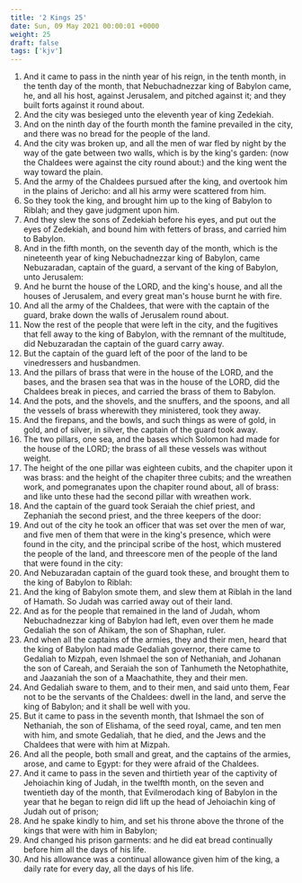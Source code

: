 ```yaml
---
title: '2 Kings 25'
date: Sun, 09 May 2021 00:00:01 +0000
weight: 25
draft: false
tags: ['kjv'] 
---
```


1. And it came to pass in the ninth year of his reign, in the tenth month, in the tenth day of the month, that Nebuchadnezzar king of Babylon came, he, and all his host, against Jerusalem, and pitched against it; and they built forts against it round about.
2. And the city was besieged unto the eleventh year of king Zedekiah.
3. And on the ninth day of the fourth month the famine prevailed in the city, and there was no bread for the people of the land.
4. And the city was broken up, and all the men of war fled by night by the way of the gate between two walls, which is by the king's garden: (now the Chaldees were against the city round about:) and the king went the way toward the plain.
5. And the army of the Chaldees pursued after the king, and overtook him in the plains of Jericho: and all his army were scattered from him.
6. So they took the king, and brought him up to the king of Babylon to Riblah; and they gave judgment upon him.
7. And they slew the sons of Zedekiah before his eyes, and put out the eyes of Zedekiah, and bound him with fetters of brass, and carried him to Babylon.
8. And in the fifth month, on the seventh day of the month, which is the nineteenth year of king Nebuchadnezzar king of Babylon, came Nebuzaradan, captain of the guard, a servant of the king of Babylon, unto Jerusalem:
9. And he burnt the house of the LORD, and the king's house, and all the houses of Jerusalem, and every great man's house burnt he with fire.
10. And all the army of the Chaldees, that were with the captain of the guard, brake down the walls of Jerusalem round about.
11. Now the rest of the people that were left in the city, and the fugitives that fell away to the king of Babylon, with the remnant of the multitude, did Nebuzaradan the captain of the guard carry away.
12. But the captain of the guard left of the poor of the land to be vinedressers and husbandmen.
13. And the pillars of brass that were in the house of the LORD, and the bases, and the brasen sea that was in the house of the LORD, did the Chaldees break in pieces, and carried the brass of them to Babylon.
14. And the pots, and the shovels, and the snuffers, and the spoons, and all the vessels of brass wherewith they ministered, took they away.
15. And the firepans, and the bowls, and such things as were of gold, in gold, and of silver, in silver, the captain of the guard took away.
16. The two pillars, one sea, and the bases which Solomon had made for the house of the LORD; the brass of all these vessels was without weight.
17. The height of the one pillar was eighteen cubits, and the chapiter upon it was brass: and the height of the chapiter three cubits; and the wreathen work, and pomegranates upon the chapiter round about, all of brass: and like unto these had the second pillar with wreathen work.
18. And the captain of the guard took Seraiah the chief priest, and Zephaniah the second priest, and the three keepers of the door:
19. And out of the city he took an officer that was set over the men of war, and five men of them that were in the king's presence, which were found in the city, and the principal scribe of the host, which mustered the people of the land, and threescore men of the people of the land that were found in the city:
20. And Nebuzaradan captain of the guard took these, and brought them to the king of Babylon to Riblah:
21. And the king of Babylon smote them, and slew them at Riblah in the land of Hamath. So Judah was carried away out of their land.
22. And as for the people that remained in the land of Judah, whom Nebuchadnezzar king of Babylon had left, even over them he made Gedaliah the son of Ahikam, the son of Shaphan, ruler.
23. And when all the captains of the armies, they and their men, heard that the king of Babylon had made Gedaliah governor, there came to Gedaliah to Mizpah, even Ishmael the son of Nethaniah, and Johanan the son of Careah, and Seraiah the son of Tanhumeth the Netophathite, and Jaazaniah the son of a Maachathite, they and their men.
24. And Gedaliah sware to them, and to their men, and said unto them, Fear not to be the servants of the Chaldees: dwell in the land, and serve the king of Babylon; and it shall be well with you.
25. But it came to pass in the seventh month, that Ishmael the son of Nethaniah, the son of Elishama, of the seed royal, came, and ten men with him, and smote Gedaliah, that he died, and the Jews and the Chaldees that were with him at Mizpah.
26. And all the people, both small and great, and the captains of the armies, arose, and came to Egypt: for they were afraid of the Chaldees.
27. And it came to pass in the seven and thirtieth year of the captivity of Jehoiachin king of Judah, in the twelfth month, on the seven and twentieth day of the month, that Evilmerodach king of Babylon in the year that he began to reign did lift up the head of Jehoiachin king of Judah out of prison;
28. And he spake kindly to him, and set his throne above the throne of the kings that were with him in Babylon;
29. And changed his prison garments: and he did eat bread continually before him all the days of his life.
30. And his allowance was a continual allowance given him of the king, a daily rate for every day, all the days of his life.
